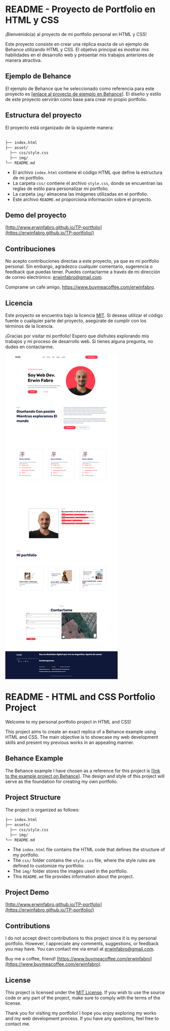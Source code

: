# README - Proyecto de Portfolio en HTML y CSS

¡Bienvenido(a) al proyecto de mi portfolio personal en HTML y CSS!

Este proyecto consiste en crear una réplica exacta de un ejemplo de Behance utilizando HTML y CSS. El objetivo principal es mostrar mis habilidades en el desarrollo web y presentar mis trabajos anteriores de manera atractiva.

## Ejemplo de Behance

El ejemplo de Behance que he seleccionado como referencia para este proyecto es [[enlace al proyecto de ejemplo en Behance](https://www.behance.net/gallery/120064061/Hobi)]. El diseño y estilo de este proyecto servirán como base para crear mi propio portfolio.

## Estructura del proyecto

El proyecto está organizado de la siguiente manera:

```

├── index.html
├── asset/
  ├── css/style.css
  ├── img/
└── README.md
```

- El archivo `index.html` contiene el código HTML que define la estructura de mi portfolio.
- La carpeta `css/` contiene el archivo `style.css`, donde se encuentran las reglas de estilo para personalizar mi portfolio.
- La carpeta `img/` almacena las imágenes utilizadas en el portfolio.
- Este archivo `README.md` proporciona información sobre el proyecto.

## Demo del proyecto

[http://www.erwinfabro.github.io/TP-portfolio](https://erwinfabro.github.io/TP-portfolio/)

## Contribuciones

No acepto contribuciones directas a este proyecto, ya que es mi portfolio personal. Sin embargo, agradezco cualquier comentario, sugerencia o feedback que puedas tener. Puedes contactarme a través de mi dirección de correo electrónico: [erwinfabro@gmail.com](mailto:erwinfabro@gmail.com).

Comprame un cafe amigo, https://www.buymeacoffee.com/erwinfabro.

## Licencia

Este proyecto se encuentra bajo la licencia [MIT](https://opensource.org/licenses/MIT). Si deseas utilizar el código fuente o cualquier parte del proyecto, asegúrate de cumplir con los términos de la licencia.

¡Gracias por visitar mi portfolio! Espero que disfrutes explorando mis trabajos y mi proceso de desarrollo web. Si tienes alguna pregunta, no dudes en contactarme.


  <img src="https://github.com/ErwinFabro/TP-portfolio/blob/main/asset/img/screencapture-erwinfabro-github-io-TP-portfolio-2023-06-05-06_34_57.png" align="center"/>




# README - HTML and CSS Portfolio Project

Welcome to my personal portfolio project in HTML and CSS!

This project aims to create an exact replica of a Behance example using HTML and CSS. The main objective is to showcase my web development skills and present my previous works in an appealing manner.

## Behance Example

The Behance example I have chosen as a reference for this project is [[link to the example project on Behance](https://www.behance.net/gallery/120064061/Hobi)]. The design and style of this project will serve as the foundation for creating my own portfolio.

## Project Structure

The project is organized as follows:

```
├── index.html
├── assets/
  ├── css/style.css
  ├── img/
└── README.md
```

- The `index.html` file contains the HTML code that defines the structure of my portfolio.
- The `css/` folder contains the `style.css` file, where the style rules are defined to customize my portfolio.
- The `img/` folder stores the images used in the portfolio.
- This `README.md` file provides information about the project.

## Project Demo

[http://www.erwinfabro.github.io/TP-portfolio](https://erwinfabro.github.io/TP-portfolio/)

## Contributions

I do not accept direct contributions to this project since it is my personal portfolio. However, I appreciate any comments, suggestions, or feedback you may have. You can contact me via email at [erwinfabro@gmail.com](mailto:erwinfabro@gmail.com).

Buy me a coffee, friend! [https://www.buymeacoffee.com/erwinfabro](https://www.buymeacoffee.com/erwinfabro).

## License

This project is licensed under the [MIT License](https://opensource.org/licenses/MIT). If you wish to use the source code or any part of the project, make sure to comply with the terms of the license.

Thank you for visiting my portfolio! I hope you enjoy exploring my works and my web development process. If you have any questions, feel free to contact me.

